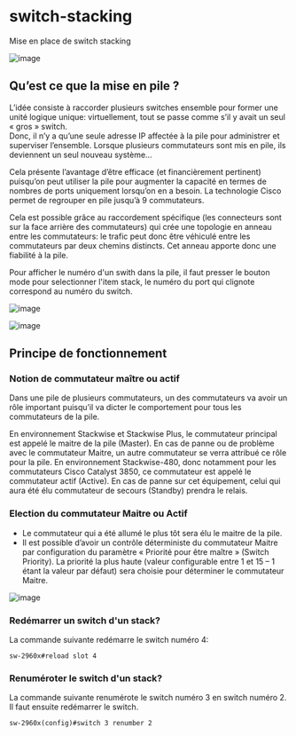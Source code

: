 # switch-stacking
Mise en place de switch stacking

![image](https://user-images.githubusercontent.com/83721477/170940145-06d2dc47-bb2d-4707-9e1d-ea9c73182052.png) 

## Qu’est ce que la mise en pile ?
L’idée consiste à raccorder plusieurs switches ensemble pour former une unité logique unique: virtuellement, tout se passe comme s’il y avait un seul « gros » switch.<br> Donc, il n’y a qu’une seule adresse IP affectée à la pile pour administrer et superviser l’ensemble. Lorsque plusieurs commutateurs sont mis en pile, ils deviennent un seul nouveau système…

Cela présente l’avantage d’être efficace (et financièrement pertinent) puisqu’on peut utiliser la pile pour augmenter la capacité en termes de nombres de ports uniquement lorsqu’on en a besoin. La technologie Cisco permet de regrouper en pile jusqu’à 9 commutateurs.

Cela est possible grâce au raccordement spécifique (les connecteurs sont sur la face arrière des commutateurs) qui crée une topologie en anneau entre les commutateurs: le trafic peut donc être véhiculé entre les commutateurs par deux chemins distincts. Cet anneau apporte donc une fiabilité à la pile.

Pour afficher le numéro d'un swith dans la pile, il faut presser le bouton mode pour selectionner l'item stack, le numéro du port qui clignote correspond au numéro du switch.

![image](https://user-images.githubusercontent.com/83721477/171122595-85e042b6-8529-40f0-961e-8cb0105acadc.png)


![image](https://user-images.githubusercontent.com/83721477/170940684-e04d918f-9893-4a68-9d1f-ea11c9fc81c0.png)

## Principe de fonctionnement
### Notion de commutateur maître ou actif
Dans une pile de plusieurs commutateurs, un des commutateurs va avoir un rôle important puisqu’il va dicter le comportement pour tous les commutateurs de la pile. 

En environnement Stackwise et Stackwise Plus, le commutateur principal est appelé le maitre de la pile (Master). En cas de panne ou de problème avec le commutateur Maitre, un autre commutateur se verra attribué ce rôle pour la pile.
En environnement Stackwise-480, donc notamment pour les commutateurs Cisco Catalyst 3850, ce commutateur est appelé le commutateur actif (Active). En cas de panne sur cet équipement, celui qui aura été élu commutateur de secours (Standby) prendra le relais.

### Election du commutateur Maitre ou Actif
* Le commutateur qui a été allumé le plus tôt sera élu le maitre de la pile.
* Il est possible d’avoir un contrôle déterministe du commutateur Maitre par configuration du paramètre « Priorité pour être maître » (Switch Priority).  La priorité la plus haute (valeur configurable entre 1 et 15 – 1 étant la valeur par défaut) sera choisie pour déterminer le commutateur Maitre.

![image](https://user-images.githubusercontent.com/83721477/170941173-c8d383d1-3967-494c-9952-36e9738b5660.png)

### Redémarrer un switch d'un stack?
La commande suivante redémarre le switch numéro 4:
```
sw-2960x#reload slot 4
```

### Renuméroter le switch d'un stack?
La commande suivante renumérote le switch numéro 3 en switch numéro 2. Il faut ensuite redémarrer le switch.
```
sw-2960x(config)#switch 3 renumber 2
```
